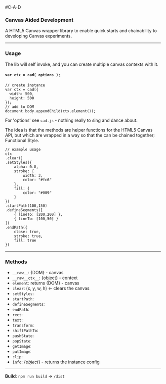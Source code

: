 #C-A-D

### Canvas Aided Development

A HTML5 Canvas wrapper library to enable quick starts and chainability to developing Canvas experiments.

---
	
### Usage

The lib will self invoke, and you can create multiple canvas contexts with it.  
#### `var ctx = cad( options );`

	// create instance
	var ctx = cad({
	  width: 500,
	  height: 500
	});
	// add to DOM
	document.body.appendChild(ctx.element());
	
For 'options' see `cad.js` - nothing really to sing and dance about.

The idea is that the methods are helper functions for the HTML5 Canvas API, but which are wrapped in a way so that the can be chained together; Functional Style.

	// example usage
	ctx
	.clear()
	.setStyles({
	    alpha: 0.8,
	    stroke: {
	        width: 3,
	        color: "#fc6"   
	    },
	    fill: {
	        color: "#009"
	    }
	})
	.startPath(100,150)
	.defineSegments([
	    { lineTo: [200,200] },
	    { lineTo: [100,50] }
	])
	.endPath({
	    close: true,
	    stroke: true,
	    fill: true
	})

---

### Methods

* `__raw__`: {DOM} - canvas
* `__raw__ctx__`: {object} - context
* `element`: returns {DOM} - canvas
* `clear`: (x, y, w, h) <- clears the canvas
* `setStyles`: 
* `startPath`: 
* `defineSegments`: 
* `endPath`: 
* `rect`: 
* `text`: 
* `transform`: 
* `shiftPathTo`: 
* `pushState`: 
* `popState`: 
* `getImage`: 
* `putImage`: 
* `clip`: 
* `info`: {_object_} - returns the instance config

---

**Build**: `npm run build` -> `/dist`